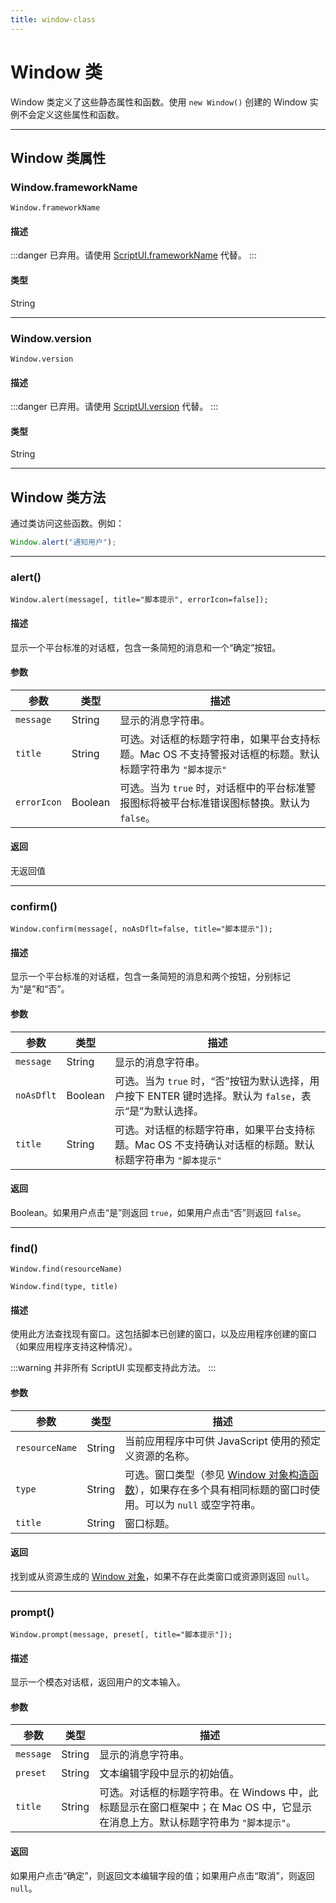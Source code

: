 ```yaml
---
title: window-class
---
```

# Window 类

Window 类定义了这些静态属性和函数。使用 `new Window()` 创建的 Window 实例不会定义这些属性和函数。

---

## Window 类属性

### Window.frameworkName

`Window.frameworkName`

#### 描述

:::danger
已弃用。请使用 [ScriptUI.frameworkName](./scriptui-class.md#scriptuiframeworkname) 代替。
:::

#### 类型

String

---

### Window.version

`Window.version`

#### 描述

:::danger
已弃用。请使用 [ScriptUI.version](./scriptui-class.md#scriptuiversion) 代替。
:::

#### 类型

String

---

## Window 类方法

通过类访问这些函数。例如：

```javascript
Window.alert("通知用户");
```

---

### alert()

`Window.alert(message[, title="脚本提示", errorIcon=false]);`

#### 描述

显示一个平台标准的对话框，包含一条简短的消息和一个“确定”按钮。

#### 参数

|  参数  |  类型   |                                                                                        描述                                                                                        |
| ----------- | ------- | ----------------------------------------------------------------------------------------------------------------------------------------------------------------------------------------- |
| `message`   | String  | 显示的消息字符串。                                                                                                                                                     |
| `title`     | String  | 可选。对话框的标题字符串，如果平台支持标题。Mac OS 不支持警报对话框的标题。默认标题字符串为 `"脚本提示"` |
| `errorIcon` | Boolean | 可选。当为 `true` 时，对话框中的平台标准警报图标将被平台标准错误图标替换。默认为 `false`。                                                |

#### 返回

无返回值

---

### confirm()

`Window.confirm(message[, noAsDflt=false, title="脚本提示"]);`

#### 描述

显示一个平台标准的对话框，包含一条简短的消息和两个按钮，分别标记为“是”和“否”。

#### 参数

| 参数  |  类型   |                                                                                           描述                                                                                            |
| ---------- | ------- | ------------------------------------------------------------------------------------------------------------------------------------------------------------------------------------------------ |
| `message`  | String  | 显示的消息字符串。                                                                                                                                                            |
| `noAsDflt` | Boolean | 可选。当为 `true` 时，“否”按钮为默认选择，用户按下 ENTER 键时选择。默认为 `false`，表示“是”为默认选择。                                      |
| `title`    | String  | 可选。对话框的标题字符串，如果平台支持标题。Mac OS 不支持确认对话框的标题。默认标题字符串为 `"脚本提示"` |

#### 返回

Boolean。如果用户点击“是”则返回 `true`，如果用户点击“否”则返回 `false`。

---

### find()

`Window.find(resourceName)`

`Window.find(type, title)`

#### 描述

使用此方法查找现有窗口。这包括脚本已创建的窗口，以及应用程序创建的窗口（如果应用程序支持这种情况）。

:::warning
并非所有 ScriptUI 实现都支持此方法。
:::

#### 参数

|   参数    |  类型  |                                                                                              描述                                                                                              |
| -------------- | ------ | ----------------------------------------------------------------------------------------------------------------------------------------------------------------------------------------------------- |
| `resourceName` | String | 当前应用程序中可供 JavaScript 使用的预定义资源的名称。                                                                                                                 |
| `type`         | String | 可选。窗口类型（参见 [Window 对象构造函数](window-object.md#window-object-constructor)），如果存在多个具有相同标题的窗口时使用。可以为 `null` 或空字符串。 |
| `title`        | String | 窗口标题。                                                                                                                                                                                     |

#### 返回

找到或从资源生成的 [Window 对象](.././window-object)，如果不存在此类窗口或资源则返回 `null`。

---

### prompt()

`Window.prompt(message, preset[, title="脚本提示"]);`

#### 描述

显示一个模态对话框，返回用户的文本输入。

#### 参数

| 参数 |  类型  |                                                                                           描述                                                                                           |
| --------- | ------ | ----------------------------------------------------------------------------------------------------------------------------------------------------------------------------------------------- |
| `message` | String | 显示的消息字符串。                                                                                                                                                           |
| `preset`  | String | 文本编辑字段中显示的初始值。                                                                                                                                       |
| `title`   | String | 可选。对话框的标题字符串。在 Windows 中，此标题显示在窗口框架中；在 Mac OS 中，它显示在消息上方。默认标题字符串为 `"脚本提示"`。 |

#### 返回

如果用户点击“确定”，则返回文本编辑字段的值；如果用户点击“取消”，则返回 `null`。